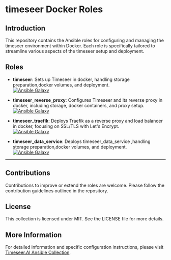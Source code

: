 # timeseer Docker Roles

## Introduction

This repository contains the Ansible roles for configuring and managing the timeseer environment within Docker. Each role is specifically tailored to streamline various aspects of the timeseer setup and deployment.

## Roles

- **timeseer**: Sets up Timeseer in docker, handling storage preparation,docker volumes, and deployment.  
  [![Ansible Galaxy](https://img.shields.io/badge/docker-timeseer-yellow.svg)](https://github.com/timeseer-ai/timeseer-ansible-collection/tree/master/timeseer/docker/roles/timeseer)

- **timeseer_reverse_proxy**: Configures Timeseer and its reverse proxy in docker, including storage, docker containers, and proxy setup.  
  [![Ansible Galaxy](https://img.shields.io/badge/docker-timeseer_reverse_proxy-yellow.svg)](https://github.com/timeseer-ai/timeseer-ansible-collection/tree/master/timeseer/docker/roles/timeseer_reverse_proxy)

- **timeseer_traefik**: Deploys Traefik as a reverse proxy and load balancer in docker, focusing on SSL/TLS with Let's Encrypt.  
  [![Ansible Galaxy](https://img.shields.io/badge/docker-timeseer_traefik-yellow.svg)](https://github.com/timeseer-ai/timeseer-ansible-collection/tree/master/timeseer/docker/roles/traefik)

- **timeseer_data_service**: Deploys timeseer_data_service ,handling storage preparation,docker volumes, and deployment.  
  [![Ansible Galaxy](https://img.shields.io/badge/docker-timeseer_data_service-yellow.svg)](https://github.com/timeseer-ai/timeseer-ansible-collection/tree/master/timeseer/docker/roles/timeseer_data_service)

---

## Contributions

Contributions to improve or extend the roles are welcome. Please follow the contribution guidelines outlined in the repository.

## License

This collection is licensed under MIT. See the LICENSE file for more details.

## More Information

For detailed information and specific configuration instructions, please visit [Timeseer.AI Ansible Collection](https://github.com/timeseer-ai/timeseer-ansible-collection/tree/master/timeseer/docker/roles).
